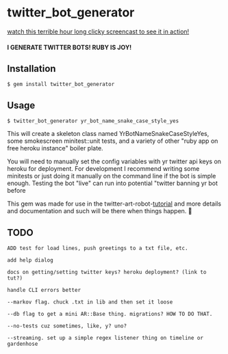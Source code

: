 # twitter_bot_generator

[watch this terrible hour long clicky screencast to see it in action!](https://vimeo.com/105286654)

#### I GENERATE TWITTER BOTS! RUBY IS JOY!

## Installation

    $ gem install twitter_bot_generator

## Usage

    $ twitter_bot_generator yr_bot_name_snake_case_style_yes
    
This will create a skeleton class named YrBotNameSnakeCaseStyleYes, some smokescreen minitest::unit tests, and a variety of other "ruby app on free heroku instance" boiler plate.

You will need to manually set the config variables with yr twitter api keys on heroku for deployment. For development I recommend writing some minitests or just doing it manually on the command line if the bot is simple enough. Testing the bot "live" can run into potential "twitter banning yr bot before 

This gem was made for use in the twitter-art-robot-[tutorial](http://github.com/coleww/twitter-art-tutorial) and more details and documentation and such will be there when things happen. :dancers:

## TODO

    ADD test for load lines, push greetings to a txt file, etc.

    add help dialog

    docs on getting/setting twitter keys? heroku deployment? (link to tut?)

    handle CLI errors better

    --markov flag. chuck .txt in lib and then set it loose

    --db flag to get a mini AR::Base thing. migrations? HOW TO DO THAT.

    --no-tests cuz sometimes, like, y? uno?

    --streaming. set up a simple regex listener thing on timeline or gardenhose
